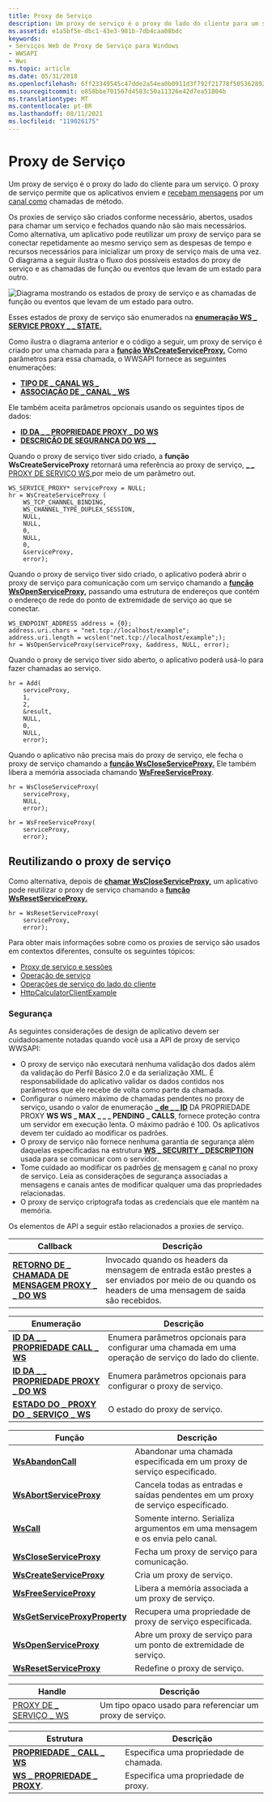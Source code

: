 ```yaml
---
title: Proxy de Serviço
description: Um proxy de serviço é o proxy do lado do cliente para um serviço.
ms.assetid: e1a5bf5e-dbc1-43e3-981b-7db4caa08bdc
keywords:
- Serviços Web de Proxy de Serviço para Windows
- WWSAPI
- Wws
ms.topic: article
ms.date: 05/31/2018
ms.openlocfilehash: 6ff23349545c47dde2a54ea0b0911d3f792f21778f5053628929d3a98c69b0f5
ms.sourcegitcommit: e858bbe701567d4583c50a11326e42d7ea51804b
ms.translationtype: MT
ms.contentlocale: pt-BR
ms.lasthandoff: 08/11/2021
ms.locfileid: "119026175"
---
```

# <a name="service-proxy"></a>Proxy de Serviço

Um proxy de serviço é o proxy do lado do cliente para um serviço. O proxy de serviço permite que os aplicativos enviem e [recebam mensagens](message.md) por um [canal como](channel.md) chamadas de método.

Os proxies de serviço são criados conforme necessário, abertos, usados para chamar um serviço e fechados quando não são mais necessários. Como alternativa, um aplicativo pode reutilizar um proxy de serviço para se conectar repetidamente ao mesmo serviço sem as despesas de tempo e recursos necessários para inicializar um proxy de serviço mais de uma vez. O diagrama a seguir ilustra o fluxo dos possíveis estados do proxy de serviço e as chamadas de função ou eventos que levam de um estado para outro.

![Diagrama mostrando os estados de proxy de serviço e as chamadas de função ou eventos que levam de um estado para outro.](images/serviceproxystates.png)

Esses estados de proxy de serviço são enumerados na [**enumeração WS \_ SERVICE PROXY \_ \_ STATE.**](/windows/desktop/api/WebServices/ne-webservices-ws_service_proxy_state)

Como ilustra o diagrama anterior e o código a seguir, um proxy de serviço é criado por uma chamada para a [**função WsCreateServiceProxy.**](/windows/desktop/api/WebServices/nf-webservices-wscreateserviceproxy) Como parâmetros para essa chamada, o WWSAPI fornece as seguintes enumerações:

-   [**TIPO DE \_ CANAL WS \_**](/windows/desktop/api/WebServices/ne-webservices-ws_channel_type)
-   [**ASSOCIAÇÃO DE \_ CANAL \_ WS**](/windows/desktop/api/WebServices/ne-webservices-ws_channel_binding)

Ele também aceita parâmetros opcionais usando os seguintes tipos de dados:

-   [**ID DA \_ \_ PROPRIEDADE PROXY \_ DO WS**](/windows/desktop/api/WebServices/ne-webservices-ws_proxy_property_id)
-   [**DESCRIÇÃO DE SEGURANÇA DO WS \_ \_**](/windows/desktop/api/WebServices/ns-webservices-ws_security_description)

Quando o proxy de serviço tiver sido criado, a **função WsCreateServiceProxy** retornará uma referência ao proxy de serviço, [ \_ \_ PROXY DE SERVIÇO WS,](ws-service-proxy.md)por meio de um parâmetro out.

``` syntax
WS_SERVICE_PROXY* serviceProxy = NULL;
hr = WsCreateServiceProxy (
    WS_TCP_CHANNEL_BINDING, 
    WS_CHANNEL_TYPE_DUPLEX_SESSION, 
    NULL, 
    NULL, 
    0, 
    NULL,
    0,
    &serviceProxy, 
    error);
```

Quando o proxy de serviço tiver sido criado, o aplicativo poderá abrir o proxy de serviço para [](/windows/desktop/api/WebServices/ns-webservices-ws_endpoint_address) comunicação com um serviço chamando a [**função WsOpenServiceProxy,**](/windows/desktop/api/WebServices/nf-webservices-wsopenserviceproxy) passando uma estrutura de endereços que contém o endereço de rede do ponto de extremidade de serviço ao que se conectar.

``` syntax
WS_ENDPOINT_ADDRESS address = {0};
address.uri.chars = "net.tcp://localhost/example";
address.uri.length = wcslen("net.tcp://localhost/example";);
hr = WsOpenServiceProxy(serviceProxy, &address, NULL, error);
```

Quando o proxy de serviço tiver sido aberto, o aplicativo poderá usá-lo para fazer chamadas ao serviço.

``` syntax
hr = Add(
    serviceProxy, 
    1, 
    2, 
    &result, 
    NULL, 
    0, 
    NULL, 
    error);
```

Quando o aplicativo não precisa mais do proxy de serviço, ele fecha o proxy de serviço chamando a [**função WsCloseServiceProxy.**](/windows/desktop/api/WebServices/nf-webservices-wscloseserviceproxy) Ele também libera a memória associada chamando [**WsFreeServiceProxy**](/windows/desktop/api/WebServices/nf-webservices-wsfreeserviceproxy).

``` syntax
hr = WsCloseServiceProxy(
    serviceProxy, 
    NULL, 
    error);
```

``` syntax
hr = WsFreeServiceProxy(
    serviceProxy, 
    error);
```

## <a name="reusing-the-service-proxy"></a>Reutilizando o proxy de serviço

Como alternativa, depois de [**chamar WsCloseServiceProxy,**](/windows/desktop/api/WebServices/nf-webservices-wscloseserviceproxy) um aplicativo pode reutilizar o proxy de serviço chamando a [**função WsResetServiceProxy.**](/windows/desktop/api/WebServices/nf-webservices-wsresetserviceproxy)

``` syntax
hr = WsResetServiceProxy(
    serviceProxy, 
    error);
```

Para obter mais informações sobre como os proxies de serviço são usados em contextos diferentes, consulte os seguintes tópicos:

-   [Proxy de serviço e sessões](service-proxy-and-sessions.md)
-   [Operação de serviço](service-operation.md)
-   [Operações de serviço do lado do cliente](client-side-service-operations.md)
-   [HttpCalculatorClientExample](httpcalculatorclientexample.md)

### <a name="security"></a>Segurança

As seguintes considerações de design de aplicativo devem ser cuidadosamente notadas quando você usa a API de proxy de serviço WWSAPI:

-   O proxy de serviço não executará nenhuma validação dos dados além da validação do Perfil Básico 2.0 e da serialização XML. É responsabilidade do aplicativo validar os dados contidos nos parâmetros que ele recebe de volta como parte da chamada.
-   Configurar o número máximo de chamadas pendentes no proxy de serviço, usando o valor de enumeração [**\_ de \_ \_ ID**](/windows/desktop/api/WebServices/ne-webservices-ws_proxy_property_id) DA PROPRIEDADE PROXY **WS WS \_ MAX \_ \_ \_ PENDING \_ CALLS**, fornece proteção contra um servidor em execução lenta. O máximo padrão é 100. Os aplicativos devem ter cuidado ao modificar os padrões.
-   O proxy de serviço não fornece nenhuma garantia de segurança além daquelas especificadas na estrutura [**WS \_ SECURITY \_ DESCRIPTION**](/windows/desktop/api/WebServices/ns-webservices-ws_security_description) usada para se comunicar com o servidor.
-   Tome cuidado ao modificar os padrões [de](message.md) mensagem [e](channel.md) canal no proxy de serviço. Leia as considerações de segurança associadas a mensagens e canais antes de modificar qualquer uma das propriedades relacionadas.
-   O proxy de serviço criptografa todas as credenciais que ele mantém na memória.

Os elementos de API a seguir estão relacionados a proxies de serviço.

| Callback                                                          | Descrição                                                                                                                     |
|-------------------------------------------------------------------|---------------------------------------------------------------------------------------------------------------------------------|
| [**RETORNO DE \_ CHAMADA DE MENSAGEM PROXY \_ \_ DO WS**](/windows/desktop/api/WebServices/nc-webservices-ws_proxy_message_callback) | Invocado quando os headers da mensagem de entrada estão prestes a ser enviados por meio de ou quando os headers de uma mensagem de saída são recebidos. |



 



| Enumeração                                                 | Descrição                                                                               |
|-------------------------------------------------------------|-------------------------------------------------------------------------------------------|
| [**ID DA \_ \_ PROPRIEDADE CALL \_ WS**](/windows/desktop/api/WebServices/ne-webservices-ws_call_property_id)       | Enumera parâmetros opcionais para configurar uma chamada em uma operação de serviço do lado do cliente. |
| [**ID DA \_ \_ PROPRIEDADE PROXY \_ DO WS**](/windows/desktop/api/WebServices/ne-webservices-ws_proxy_property_id)     | Enumera parâmetros opcionais para configurar o proxy de serviço.                         |
| [**ESTADO DO \_ PROXY DO \_ SERVIÇO \_ WS**](/windows/desktop/api/WebServices/ne-webservices-ws_service_proxy_state) | O estado do proxy de serviço.                                                           |



 



| Função                                                       | Descrição                                                                       |
|----------------------------------------------------------------|-----------------------------------------------------------------------------------|
| [**WsAbandonCall**](/windows/desktop/api/WebServices/nf-webservices-wsabandoncall)                         | Abandonar uma chamada especificada em um proxy de serviço especificado.                           |
| [**WsAbortServiceProxy**](/windows/desktop/api/WebServices/nf-webservices-wsabortserviceproxy)             | Cancela todas as entradas e saídas pendentes em um proxy de serviço especificado.                |
| [**WsCall**](/windows/desktop/api/WebServices/nf-webservices-wscall)                                       | Somente interno. Serializa argumentos em uma mensagem e os envia pelo canal. |
| [**WsCloseServiceProxy**](/windows/desktop/api/WebServices/nf-webservices-wscloseserviceproxy)             | Fecha um proxy de serviço para comunicação.                                         |
| [**WsCreateServiceProxy**](/windows/desktop/api/WebServices/nf-webservices-wscreateserviceproxy)           | Cria um proxy de serviço.                                                          |
| [**WsFreeServiceProxy**](/windows/desktop/api/WebServices/nf-webservices-wsfreeserviceproxy)               | Libera a memória associada a um proxy de serviço.                              |
| [**WsGetServiceProxyProperty**](/windows/desktop/api/WebServices/nf-webservices-wsgetserviceproxyproperty) | Recupera uma propriedade de proxy de serviço especificada.                                     |
| [**WsOpenServiceProxy**](/windows/desktop/api/WebServices/nf-webservices-wsopenserviceproxy)               | Abre um proxy de serviço para um ponto de extremidade de serviço.                                      |
| [**WsResetServiceProxy**](/windows/desktop/api/WebServices/nf-webservices-wsresetserviceproxy)             | Redefine o proxy de serviço.                                                             |



 



| Handle                                     | Descrição                                       |
|--------------------------------------------|---------------------------------------------------|
| [PROXY DE \_ SERVIÇO \_ WS](ws-service-proxy.md) | Um tipo opaco usado para referenciar um proxy de serviço. |



 



| Estrutura                                         | Descrição                 |
|---------------------------------------------------|-----------------------------|
| [**PROPRIEDADE \_ CALL \_ WS**](/windows/desktop/api/WebServices/ns-webservices-ws_call_property)    | Especifica uma propriedade de chamada.  |
| [**WS \_ PROPRIEDADE \_ PROXY**](/windows/desktop/api/WebServices/ns-webservices-ws_proxy_property). | Especifica uma propriedade de proxy. |



 

 

 




